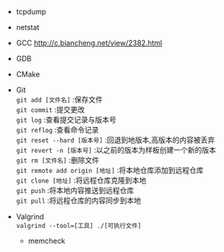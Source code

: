 * tcpdump
* netstat
* GCC
    http://c.biancheng.net/view/2382.html
* GDB
* CMake
  
* Git  
  `git add [文件名]` :保存文件  
  `git commit` :提交更改  
  `git log` :查看提交记录与版本号  
  `git reflog` :查看命令记录  
  `git reset --hard [版本号]` :回退到地版本,高版本的内容被丢弃  
  `git revert -n [版本号]` :以之前的版本为样板创建一个新的版本  
  `git rm [文件名]` :删除文件  
  `git remote add origin [地址]` :将本地仓库添加到远程仓库  
  `git clone [地址]` :将远程仓库克隆到本地  
  `git push` :将本地内容推送到远程仓库  
  `git pull` :将远程仓库的内容同步到本地  
* Valgrind  
  `valgrind --tool=[工具] ./[可执行文件]`
  * memcheck
